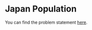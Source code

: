 # Japan Population

You can find the problem statement [here](https://www.hackerrank.com/challenges/japan-population/problem?isFullScreen=false).
